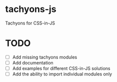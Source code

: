 # tachyons-js
Tachyons for CSS-in-JS

# TODO
- [ ] Add missing tachyons modules
- [ ] Add documentation
- [ ] Add examples for different CSS-in-JS solutions
- [ ] Add the ability to import individual modules only
